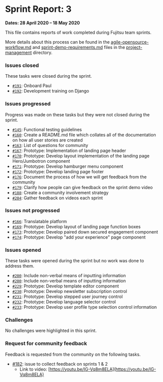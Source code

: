 # Sprint Report: 3

**Dates: 28 April 2020 – 18 May 2020**

This file contains reports of work completed during Fujitsu team sprints.

More details about this process can be found in the [agile-opensource-workflow.md](project-management/agile-opensource-workflow.md) and [sprint-demo-requirements.md](project-management/sprint-demo-requirements.md) files in the [project-management](project-management) directory.

### Issues closed

These tasks were closed during the sprint.

* [`#191`](https://github.com/alan-turing-institute/AutisticaCitizenScience/issues/191): Onboard Paul
* [`#192`](https://github.com/alan-turing-institute/AutisticaCitizenScience/issues/192): Development training on Django

### Issues progressed

Progress was made on these tasks but they were not closed during the sprint.

* [`#145`](https://github.com/alan-turing-institute/AutisticaCitizenScience/issues/145): Functional testing guidelines
* [`#160`](https://github.com/alan-turing-institute/AutisticaCitizenScience/issues/160): Create a README.md file which collates all of the documentation on how all user stories are created
* [`#163`](https://github.com/alan-turing-institute/AutisticaCitizenScience/issues/163): List of questions for community
* [`#167`](https://github.com/alan-turing-institute/AutisticaCitizenScience/issues/167): Prototype: Implementation of landing page header
* [`#170`](https://github.com/alan-turing-institute/AutisticaCitizenScience/issues/170): Prototype: Develop layout implementation of the landing page Hero/Jumbotron component 
* [`#171`](https://github.com/alan-turing-institute/AutisticaCitizenScience/issues/171): Prototype: Develop hamburger menu component
* [`#172`](https://github.com/alan-turing-institute/AutisticaCitizenScience/issues/172): Prototype: Develop landing page footer
* [`#176`](https://github.com/alan-turing-institute/AutisticaCitizenScience/issues/171): Document the process of how we will get feedback from the community
* [`#179`](https://github.com/alan-turing-institute/AutisticaCitizenScience/issues/179): Clarify how people can give feedback on the sprint demo video
* [`#188`](https://github.com/alan-turing-institute/AutisticaCitizenScience/issues/188): Create a community involvement strategy 
* [`#204`](https://github.com/alan-turing-institute/AutisticaCitizenScience/issues/204): Gather feedback on videos each sprint

### Issues not progressed

* [`#166`](https://github.com/alan-turing-institute/AutisticaCitizenScience/issues/166): Translatable platform
* [`#169`](https://github.com/alan-turing-institute/AutisticaCitizenScience/issues/169): Prototype: Develop layout of landing page function boxes
* [`#173`](https://github.com/alan-turing-institute/AutisticaCitizenScience/issues/174): Prototype: Develop paired down secured engagement component
* [`#174`](https://github.com/alan-turing-institute/AutisticaCitizenScience/issues/174): Prototype: Develop "add your experience" page component

### Issues opened

These tasks were opened during the sprint but no work was done to address them.

* [`#200`](https://github.com/alan-turing-institute/AutisticaCitizenScience/issues/200): Include non-verbal means of inputting information
* [`#200`](https://github.com/alan-turing-institute/AutisticaCitizenScience/issues/200): Include non-verbal means of inputting information
* [`#229`](https://github.com/alan-turing-institute/AutisticaCitizenScience/issues/229): Prototype: Develop template editor component
* [`#230`](https://github.com/alan-turing-institute/AutisticaCitizenScience/issues/200): Prototype: Develop newsletter subscription control
* [`#231`](https://github.com/alan-turing-institute/AutisticaCitizenScience/issues/231): Prototype: Develop stepped user journey control
* [`#232`](https://github.com/alan-turing-institute/AutisticaCitizenScience/issues/232): Prototype: Develop language selector control
* [`#233`](https://github.com/alan-turing-institute/AutisticaCitizenScience/issues/233): Prototype: Develop user profile type selection control information
 

### Challenges


No challenges were highlighted in this sprint.

### Request for community feedback

Feedback is requested from the community on the following tasks.

* [#182](https://github.com/alan-turing-institute/AutisticaCitizenScience/issues/182): issue to collect feedback on sprints 1 & 2
  * Link to video: [https://youtu.be/IG-Vq8m8ELA](https://youtu.be/IG-Vq8m8ELA)
